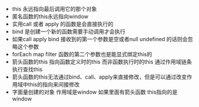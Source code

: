 

- this 永远指向最后调用它的那个对象
- 匿名函数的this永远指向window
- 实用call 或者 apply 的函数是会直接执行的
- bind 是创建一个新的函数需要手动调用才会执行
- 如果call apply bind 接收到的第一个参数是空或者null undefined 的话则会忽略这个参数
- forEach map filter 函数的第二个参数也是能显式绑定this的
- 箭头函数的this 指向函数定义时的this 而非函数执行时的this 通过作用域链条执行查找this
- 箭头函数的this无法通过bind、call、apply来直接修改，但是可以通过改变作用域中this的指向来间接修改
- 字面量创建的对象 作用域是window 如果里面有箭头函数 this指向的是window
